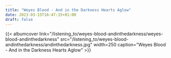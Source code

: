 ```yaml
---
title: "Weyes Blood - And in the Darkness Hearts Aglow"
date: 2023-03-15T16:47:15+01:00
draft: false
---
```

{{< albumcover
    link="/listening_to/weyes-blood-andinthedarkness/weyes-blood-andinthedarkness"
    src="/listening_to/weyes-blood-andinthedarkness/andinthedarkness.jpg"
    width=250
    caption="Weyes Blood - And in the Darkness Hearts Aglow"
    >}}
